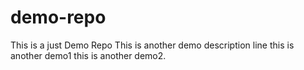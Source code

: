 # demo-repo
This is a just Demo Repo
This is another demo description line
this is another demo1
this is another demo2.

